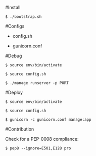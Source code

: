 #Install


`$ ./bootstrap.sh`

#Configs

* config.sh

* gunicorn.conf

#Debug

`$ source env/bin/activate`

`$ source config.sh`

`$ ./manage runserver -p PORT`

#Deploy

`$ source env/bin/activate`

`$ source config.sh`

`$ gunicorn -c gunicorn.conf manage:app `

#Contribution

Check for a PEP-0008 compliance:

`$ pep8 --ignore=E501,E128 pro`
